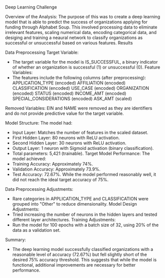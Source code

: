 Deep Learning Challenge

Overview of the Analysis:
The purpose of this was to create a deep learning model that is able to predict the success of organizations applying for funding through Alphabet Soup. This involved processing data to eliminate irrelevant features, scaling numerical data, encoding categorical data, and desiging and training a neaural network to classify organizations as successful or unsuccessful based on various features.
Results 

Data Preprocessing
Target Variable:
  - The target variable for the model is IS_SUCCESSFUL, a binary indicator of whether an   organization is successful (1) or unsuccessful (0).
Feature Variables:
- The features include the following columns (after preprocessing):
APPLICATION_TYPE (encoded)
AFFILIATION (encoded)
CLASSIFICATION (encoded)
USE_CASE (encoded)
ORGANIZATION (encoded)
STATUS (encoded)
INCOME_AMT (encoded)
SPECIAL_CONSIDERATIONS (encoded)
ASK_AMT (scaled)

Removed Variables:
EIN and NAME were removed as they are identifiers and do not provide predictive value for the target variable.


Model Structure:
The model had:
- Input Layer: Matches the number of features in the scaled dataset.
- First Hidden Layer: 80 neurons with ReLU activation.
- Second Hidden Layer: 30 neurons with ReLU activation.
- Output Layer: 1 neuron with Sigmoid activation (binary classification).
- Total parameters: 5,421 (trainable).
Target Model Performance:
The model achieved:
- Training Accuracy: Approximately 74%.
- Validation Accuracy: Approximately 73.9%.
- Test Accuracy: 72.67%.
While the model performed reasonably well, it did not reach the ideal target accuracy of 75%.

Data Preprocessing Adjustments:
- Rare categories in APPLICATION_TYPE and CLASSIFICATION were grouped into "Other" to reduce dimensionality.
Model Design Adjustments:
- Tried increasing the number of neurons in the hidden layers and tested different layer architectures.
Training Adjustments:
- Run the model for 100 epochs with a batch size of 32, using 20% of the data as a validation set.

Summary: 
- The deep learning model successfully classified organizations with a reasonable level of accuracy (72.67%) but fell slightly short of the desired 75% accuracy threshold. This suggests that while the model is functional, additional improvements are necessary for better performance.
